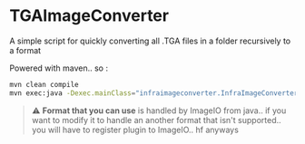 # TGAImageConverter
A simple script for quickly converting all .TGA files in a folder recursively to a format

Powered with maven.. so :
```sh
mvn clean compile
mvn exec:java -Dexec.mainClass="infraimageconverter.InfraImageConverter" -Dexec.args="-c <cores> -f <format> -i <input_path> -o <output_path>"
```

> :warning: **Format that you can use** is handled by ImageIO from java.. if you want to modify it to handle an another format that isn't supported.. you will have to register plugin to ImageIO.. hf anyways
